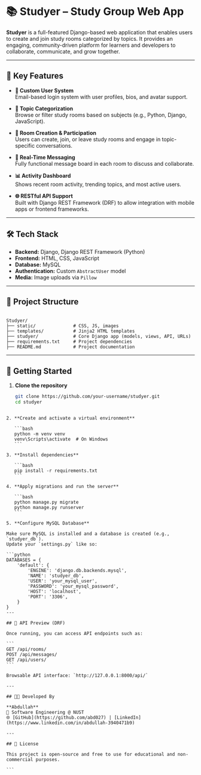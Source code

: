 
# 📚 Studyer – Study Group Web App

**Studyer** is a full-featured Django-based web application that enables users to create and join study rooms categorized by topics. It provides an engaging, community-driven platform for learners and developers to collaborate, communicate, and grow together.

---

## 🧠 Key Features

- **👤 Custom User System**  
  Email-based login system with user profiles, bios, and avatar support.

- **🧵 Topic Categorization**  
  Browse or filter study rooms based on subjects (e.g., Python, Django, JavaScript).

- **📌 Room Creation & Participation**  
  Users can create, join, or leave study rooms and engage in topic-specific conversations.

- **💬 Real-Time Messaging**  
  Fully functional message board in each room to discuss and collaborate.

- **📊 Activity Dashboard**  
  Shows recent room activity, trending topics, and most active users.

- **🌐 RESTful API Support**  
  Built with Django REST Framework (DRF) to allow integration with mobile apps or frontend frameworks.

---

## 🛠️ Tech Stack

- **Backend:** Django, Django REST Framework (Python)  
- **Frontend:** HTML, CSS, JavaScript  
- **Database:** MySQL  
- **Authentication:** Custom `AbstractUser` model  
- **Media:** Image uploads via `Pillow`

---

## 📂 Project Structure

```

Studyer/
├── static/              # CSS, JS, images
├── templates/           # Jinja2 HTML templates
├── studyer/             # Core Django app (models, views, API, URLs)
├── requirements.txt     # Project dependencies
├── README.md            # Project documentation

````

---

## 🚀 Getting Started

1. **Clone the repository**
   ```bash
   git clone https://github.com/your-username/studyer.git
   cd studyer
````

2. **Create and activate a virtual environment**

   ```bash
   python -m venv venv
   venv\Scripts\activate  # On Windows
   ```

3. **Install dependencies**

   ```bash
   pip install -r requirements.txt
   ```

4. **Apply migrations and run the server**

   ```bash
   python manage.py migrate
   python manage.py runserver
   ```

5. **Configure MySQL Database**

Make sure MySQL is installed and a database is created (e.g., `studyer_db`).  
Update your `settings.py` like so:

```python
DATABASES = {
    'default': {
        'ENGINE': 'django.db.backends.mysql',
        'NAME': 'studyer_db',
        'USER': 'your_mysql_user',
        'PASSWORD': 'your_mysql_password',
        'HOST': 'localhost',
        'PORT': '3306',
    }
}
---

## 🧪 API Preview (DRF)

Once running, you can access API endpoints such as:

```
GET /api/rooms/
POST /api/messages/
GET /api/users/
```

Browsable API interface: `http://127.0.0.1:8000/api/`

---

## 👨‍💻 Developed By

**Abdullah**
📌 Software Engineering @ NUST
🌐 [GitHub](https://github.com/abd027) | [LinkedIn](https://www.linkedin.com/in/abdullah-3940471b9)

---

## 📃 License

This project is open-source and free to use for educational and non-commercial purposes.

```

